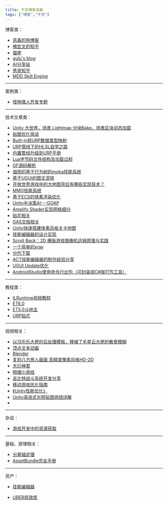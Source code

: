 ```yaml
---
title: 干货博客收集
tags: ["博客","干货"]
---
```


博客类：

- [恶毒的狗博客](https://juejin.cn/user/1063982989066040)
- [槐宏文的知乎](https://www.zhihu.com/people/gou-gou-89-32/posts)
- [猫佬](http://cathole.top/archives/)
- [gulu's blog](https://gulu-dev.com)
- [AI分享站](http://www.aisharing.com)
- [秀哥知乎](https://www.zhihu.com/people/liu-zhong-xiu-11)
- [MDD Skill Engine](http://www.maodaodao.top/mddskillengine%E6%80%BB%E7%9B%AE%E5%BD%95%E4%BB%A5%E5%8F%8A%E5%89%8D%E8%A8%80/)

---

案例类：

- [怪物猎人开发专题](https://blog.csdn.net/koljy111/article/details/121956086)

---

技术文章类：

- [Unity 大世界，场景 Lightmap 分块Bake，场景区块动态加载](https://zhuanlan.zhihu.com/p/630702003)
- [贴图优化简谈](https://www.poiyomi.com/blog/2022-10-17-texture-optimization?)
- [Built-in转URP数据类型映射](http://blog.coolcoding.cn/?p=2313)
- [URP管线下的HLSL自学之路](https://www.bilibili.com/read/readlist/rl274710?share_medium=android&share_plat=android&share_session_id=8de7bf6c-e404-4435-8b2c-b08756b1d746&share_source=QQ&share_tag=s_i×tamp=1637185463&unique_k=wXE8kos)
- [内置管线升级到URP手册](https://www.jianshu.com/p/3fef69e2efb6)
- [Lua字节码文件结构及加载过程](https://www.zhihu.com/tardis/zm/art/600215581?source_id=1005)
- [GF源码解析](https://www.zhihu.com/column/c_1436501161410596864)
- [烟雨的基于行为树的moba技能系统](https://www.zhihu.com/column/c_1383070494757998592)
- [基于UGUI的图文混排](https://blog.csdn.net/qq992817263/article/details/51000744)
- [开放世界游戏中的大地图背后有哪些实现技术？](https://gulu-dev.com/post/2014-11-16-open-world/)
- [MMO技能系统](https://zhuanlan.zhihu.com/p/147681650)
- [基于ECS的体素渲染优化](https://zhuanlan.zhihu.com/p/100079481)
- [Unity中决策AI---GOAP](https://blog.csdn.net/u010019717/article/details/80904943)
- [Amplify Shader实现网格细分](https://zhuanlan.zhihu.com/p/342770409)
- [贴花相关](https://zhuanlan.zhihu.com/p/420708193)
- [GAS文档相关](https://github.com/BillEliot/GASDocumentation_Chinese)
- [Unity快速搭建体素风格关卡地图](https://blog.csdn.net/linxinfa/article/details/117868226)
- [技能编辑器的设计实现](https://zhuanlan.zhihu.com/p/158430393)
- [Scroll Back：2D 横版游戏摄像机运镜原理与实践](https://indienova.com/indie-game-development/scroll_back_the_theory_and_practice_of_cameras_in_sidescrollers-ph/)
- [一个简单的xray](https://blog.csdn.net/wankcn/article/details/115250111)
- [分包下载](https://blog.csdn.net/h824612113/article/details/129448181?spm=1001.2014.3001.5501)
- [ACT技能编辑器的制作经验分享](https://blog.uwa4d.com/archives/USparkle_ACT.html)
- [UGUI Update优化](https://zhuanlan.zhihu.com/p/565930331)
- [AndroidStudio使用命令行出包（可封装成C#版打包工具）](https://www.cnblogs.com/vsirWaiter/p/16639243.html)

---

教程类：

- [ILRuntime视频教程](https://learn.u3d.cn/tutorial/ilruntime/)
- [ET6.0](https://edu.uwa4d.com/course-intro/1/375)
- [ET5.0斗地主](https://www.taikr.com/goods/show/554?targetId=1053&preview=0)
- [URP贴花](https://learn.u3d.cn/tutorial/urp-tutorials-urp-decal-system)

---

视频相关：

- [以冯乐乐大佬的后处理模板，移植了毛星云大佬的散景模糊](https://www.bilibili.com/video/BV16u411X74r/?share_source=copy_web&vd_source=dc8db9ae29cb1bbdd2bfdc1e9c7876a9)
- [顶点文本动画]([**https://www.bilibili.com/read/cv14580881**](https://www.bilibili.com/read/cv14580881))
- [Blender](https://www.bilibili.com/video/BV12T4y197Z5/?vd_source=dc8db9ae29cb1bbdd2bfdc1e9c7876a9)
- [复刻八方旅人画面 高精度像素风格HD-2D](https://www.bilibili.com/video/BV1rQ4y1z78X/?share_source=copy_web&vd_source=5dd023c4fb4e55db3f031dc52277d1fa)
- [大衍神君](https://space.bilibili.com/1311706157/channel/collectiondetail?sid=129381)
- [物理小游戏](https://www.bilibili.com/video/BV17T411p7NM/?buvid=XY520F65D69C571272572B216100C1D468146&is_story_h5=false&mid=Px/9IZQOrqIOvOouIVpkmA==&p=1&plat_id=116&share_from=ugc&share_medium=android&share_plat=android&share_session_id=33a00c96-9ada-415d-b70a-862750a4134a&share_source=QQ&share_tag=s_i&timestamp=1684091971&unique_k=0bXEaRM&up_id=145670942&vd_source=dc8db9ae29cb1bbdd2bfdc1e9c7876a9)
- [吉比特战斗系统开发分享](https://www.bilibili.com/video/BV1FV4y1C7wM/?buvid=XY520F65D69C571272572B216100C1D468146&is_story_h5=false&mid=Px/9IZQOrqIOvOouIVpkmA==&p=1&plat_id=116&share_from=ugc&share_medium=android&share_plat=android&share_session_id=783b1bb4-545a-4e5c-9dba-6d559d1b6b1b&share_source=QQ&share_tag=s_i&timestamp=1683916109&unique_k=G7toD7T&up_id=272951096&vd_source=dc8db9ae29cb1bbdd2bfdc1e9c7876a9)
- [移动游戏优化指南](https://learn.u3d.cn/tutorial/mobile-game-optimization?chapterId=63562b28edca72001f21d125#61164663feec0d00200df1da)
- [《Unity性能优化》](https://learn.u3d.cn/tutorial/unity-optimization-metaverse)
- [Unity渐进式光照贴图烘焙详解](https://learn.u3d.cn/tutorial/unity-progressive-lightmapper)
- 

---

杂谈：

- [游戏开发中的资源获取](https://zhuanlan.zhihu.com/p/73313529)

---

基础、原理相关：

- [分离轴定理](https://blog.csdn.net/yorhomwang/article/details/54869018)
- [AssetBundle完全手册](https://www.unitybundlemaster.com/?cat=6)

---

资产：

- [技能编辑器](https://assetstore.unity.com/packages/tools/game-toolkits/cline-action-editor-2-163343)

- [UBER视效库](https://assetstore.unity.com/packages/vfx/shaders/uber-standard-shader-ultra-39959?clickref=1011lwQzTUJw&utm_source=partnerize&utm_medium=affiliate&utm_campaign=unity_affiliate)

  
